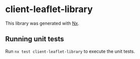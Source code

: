 # client-leaflet-library

This library was generated with [Nx](https://nx.dev).

## Running unit tests

Run `nx test client-leaflet-library` to execute the unit tests.
